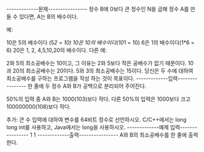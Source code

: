-------------문제----------------
정수 B에 0보다 큰 정수인 N을 곱해 정수 A를 만들 수 있다면, A는 B의 배수이다.

예:

10은 5의 배수이다 (5*2 = 10)
10은 10의 배수이다(10*1 = 10)
6은 1의 배수이다(1*6 = 6)
20은 1, 2, 4,5,10,20의 배수이다.
다른 예:

2와 5의 최소공배수는 10이고, 그 이유는 2와 5보다 작은 공배수가 없기 때문이다.
10과 20의 최소공배수는 20이다.
5와 3의 최소공배수는 15이다.
당신은 두 수에 대하여 최소공배수를 구하는 프로그램을 작성 하는 것이 목표이다.
-------------입력----------------
한 줄에 두 정수 A와 B가 공백으로 분리되어 주어진다.

50%의 입력 중 A와 B는 1000(103)보다 작다. 다른 50%의 입력은 1000보다 크고 100000000(108)보다 작다.

추가: 큰 수 입력에 대하여 변수를 64비트 정수로 선언하시오. C/C++에서는 long long int를 사용하고, Java에서는 long을 사용하시오.
-------------예제 입력----------------
1 1
-------------출력----------------
A와 B의 최소공배수를 한 줄에 출력한다.

